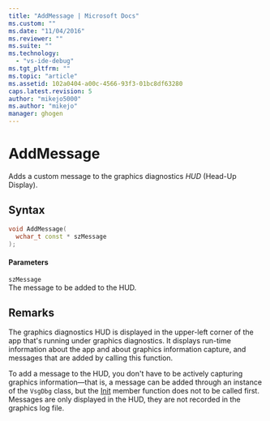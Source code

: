 ```yaml
---
title: "AddMessage | Microsoft Docs"
ms.custom: ""
ms.date: "11/04/2016"
ms.reviewer: ""
ms.suite: ""
ms.technology: 
  - "vs-ide-debug"
ms.tgt_pltfrm: ""
ms.topic: "article"
ms.assetid: 102a0404-a00c-4566-93f3-01bc8df63280
caps.latest.revision: 5
author: "mikejo5000"
ms.author: "mikejo"
manager: ghogen
---
```

# AddMessage
Adds a custom message to the graphics diagnostics *HUD* (Head-Up Display).  
  
## Syntax  
  
```C++  
void AddMessage(  
  wchar_t const * szMessage  
);  
```  
  
#### Parameters  
 `szMessage`  
 The message to be added to the HUD.  
  
## Remarks  
 The graphics diagnostics HUD is displayed in the upper-left corner of the app that's running under graphics diagnostics. It displays run-time information about the app and about graphics information capture, and messages that are added by calling this function.  
  
 To add a message to the HUD, you don't have to be actively capturing graphics information—that is, a message can be added through an instance of the `VsgDbg` class, but the [Init](init.md) member function does not to be called first. Messages are only displayed in the HUD, they are not recorded in the graphics log file.